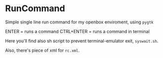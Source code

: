 RunCommand
==========

Simple single line run command for my openbox enviroment, using ``pygtk``

ENTER = runs a command
CTRL+ENTER = runs a command in terminal

Here you'll find also sh script to prevent terminal-emulator exit, ``syswait.sh``.

Also, there's piece of xml for ``rc.xml``.

